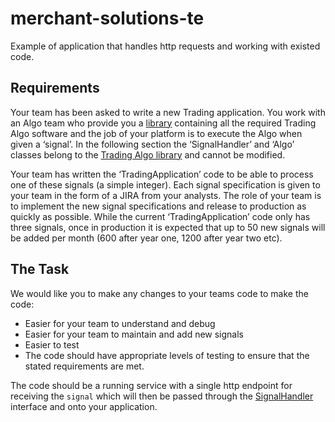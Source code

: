# merchant-solutions-te

Example of application that handles http requests and working with existed code.

## Requirements

Your team has been asked to write a new Trading application.
You work with an Algo team who provide you a [library](./algo-lib/READMA.md) containing all the
required Trading Algo software and the job of your platform is to execute the Algo when given a
‘signal’.
In the following section the ‘SignalHandler’ and ‘Algo’ classes belong to
the [Trading Algo library](./algo-lib/READMA.md) and cannot be modified.

Your team has written the ‘TradingApplication’ code to be able to process one of these signals (a
simple integer). Each signal specification is given to your team in the form of a JIRA from your
analysts.
The role of your team is to implement the new signal specifications and release to production as
quickly as possible.
While the current ‘TradingApplication’ code only has three signals, once in production it is
expected that up to 50 new signals will be added per month (600 after year one, 1200 after year two
etc).

## The Task

We would like you to make any changes to your teams code to make the code:

- Easier for your team to understand and debug
- Easier for your team to maintain and add new signals
- Easier to test
- The code should have appropriate levels of testing to ensure that the stated
  requirements are met.

The code should be a running service with a single http endpoint for receiving the `signal` which
will then be passed through the [SignalHandler](./algo-lib/src/main/java/SignalHandler.java)
interface and onto your application.

